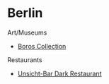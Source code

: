 # Berlin

Art/Museums

* [Boros Collection](https://www.sammlung-boros.de/en/)

Restaurants

* [Unsicht-Bar Dark Restaurant](https://www.unsicht-bar.de/index-en.html)

